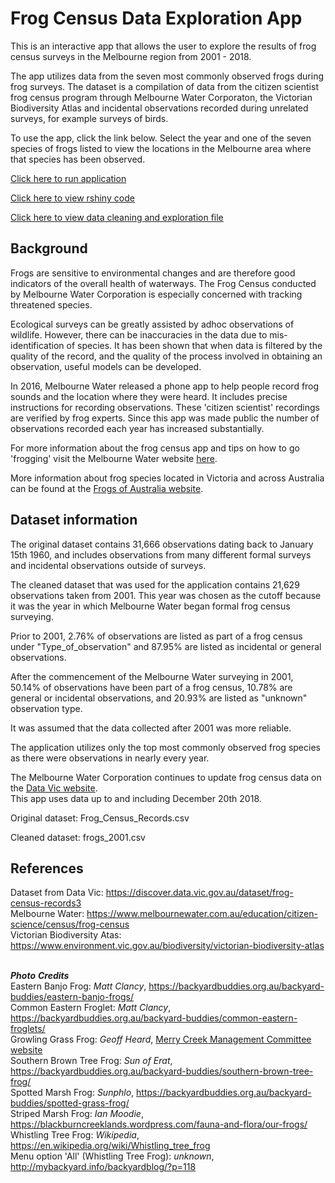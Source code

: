 # Frog Census Data Exploration App

This is an interactive app that allows the user to explore the results of frog census surveys in the Melbourne region from 2001 - 2018.<br>

The app utilizes data from the seven most commonly observed frogs during frog surveys. The dataset is a compilation of data 
from the citizen scientist frog census program through Melbourne Water Corporaton, the Victorian Biodiversity Atlas and 
incidental observations recorded during unrelated surveys, for example surveys of birds.<br>

To use the app, click the link below. Select the year and one of the seven species of frogs listed to view the locations in the Melbourne 
area where that species has been observed.

[Click here to run application](https://slmcrae.shinyapps.io/frog/)

[Click here to view rshiny code](https://github.com/slmcrae/frog/blob/master/app.R)

[Click here to view data cleaning and exploration file](https://github.com/slmcrae/frog/blob/master/frog_census_data_cleaning.Rmd)

## Background

Frogs are sensitive to environmental changes and are therefore good indicators of the overall health of waterways. The Frog Census 
conducted by Melbourne Water Corporation is especially concerned with tracking threatened species.<br>

Ecological surveys can be greatly assisted by adhoc observations of wildlife. However, there can be inaccuracies in the data due 
to mis-identification of species. It has been shown that when data is filtered by the quality of the record, and the quality of the 
process involved in obtaining an observation, useful models can be developed.<br>

In 2016, Melbourne Water released a phone app to help people record frog sounds and the location where they were heard. 
It includes precise instructions for recording observations. These 'citizen scientist' recordings are verified by frog experts. 
Since this app was made public the number of observations recorded each year has increased substantially.<br>

For more information about the frog census app and tips on how to go 'frogging' visit the Melbourne Water website [here](https://www.melbournewater.com.au/education/citizen-science/census/frog-census).<br>

More information about frog species located in Victoria and across Australia can be found at the [Frogs of Australia website](https://frogs.org.au/frogs/).

## Dataset information
The original dataset contains 31,666 observations dating back to January 15th 1960, and includes observations from many different formal
surveys and incidental observations outside of surveys.  

The cleaned dataset that was used for the application contains 21,629 observations taken from 2001. This year was chosen as the cutoff
because it was the year in which Melbourne Water began formal frog census surveying.<br>

Prior to 2001, 2.76% of observations are listed as part of a frog census under "Type_of_observation" and 87.95% are listed as incidental
or general observations.<br>

After the commencement of the Melbourne Water surveying in 2001, 50.14% of observations have been part of a frog census,
10.78% are general or incidental observations, and 20.93% are listed as "unknown" observation type.<br>

It was assumed that the data collected after 2001 was more reliable.<br>

The application utilizes only the top most commonly observed frog species as there were observations in nearly every year.

The Melbourne Water Corporation continues to update frog census data on the [Data Vic website](https://discover.data.vic.gov.au/dataset/frog-census-records3).<br>
This app uses data up to and including December 20th 2018.<br>

Original dataset: Frog_Census_Records.csv

Cleaned dataset: frogs_2001.csv

## References
Dataset from Data Vic: https://discover.data.vic.gov.au/dataset/frog-census-records3<br>
Melbourne Water: https://www.melbournewater.com.au/education/citizen-science/census/frog-census<br>
Victorian Biodiversity Atas:  https://www.environment.vic.gov.au/biodiversity/victorian-biodiversity-atlas<br>
<br>

**_Photo_** **_Credits_**<br>
Eastern Banjo Frog:  _Matt_ _Clancy_, https://backyardbuddies.org.au/backyard-buddies/eastern-banjo-frogs/<br>
Common Eastern Froglet:  _Matt_ _Clancy_, https://backyardbuddies.org.au/backyard-buddies/common-eastern-froglets/<br>
Growling Grass Frog:  _Geoff_ _Heard_, [Merry Creek Management Committee website](https://www.mcmc.org.au/index.php?option=com_content&view=article&id=777:growling-grass-frogs-in-fawkner&catid=29:front-page-blurb&acm=_196)<br>
Southern Brown Tree Frog:  _Sun_ _of_ _Erat_, https://backyardbuddies.org.au/backyard-buddies/southern-brown-tree-frog/<br>
Spotted Marsh Frog:  _Sunphlo_, https://backyardbuddies.org.au/backyard-buddies/spotted-grass-frog/<br>
Striped Marsh Frog:  _Ian_ _Moodie_, https://blackburncreeklands.wordpress.com/fauna-and-flora/our-frogs/<br>
Whistling Tree Frog:  _Wikipedia_, https://en.wikipedia.org/wiki/Whistling_tree_frog<br>
Menu option 'All' (Whistling Tree Frog):  _unknown_, http://mybackyard.info/backyardblog/?p=118<br>
